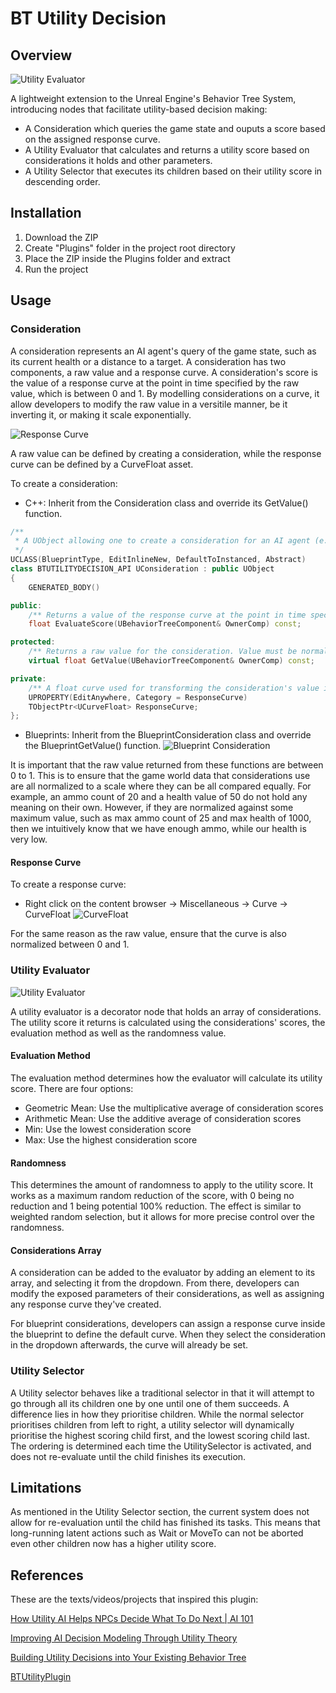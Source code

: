 # BT Utility Decision

## Overview

![Utility Evaluator](Images/UtilityPlugin.PNG)

A lightweight extension to the Unreal Engine's Behavior Tree System, introducing nodes that facilitate utility-based decision making:

* A Consideration which queries the game state and ouputs a score based on the assigned response curve.
* A Utility Evaluator that calculates and returns a utility score based on considerations it holds and other parameters.
* A Utility Selector that executes its children based on their utility score in descending order.

## Installation

1. Download the ZIP
2. Create "Plugins" folder in the project root directory
3. Place the ZIP inside the Plugins folder and extract
4. Run the project

## Usage

### Consideration

A consideration represents an AI agent's query of the game state, such as its current health or a distance to a target.
A consideration has two components, a raw value and a response curve.
A consideration's score is the value of a response curve at the point in time specified by the raw value, which is between 0 and 1.
By modelling considerations on a curve, it allow developers to modify the raw value in a versitile manner, be it inverting it, or making it scale exponentially.

![Response Curve](Images/UtilityCurve.png)

A raw value can be defined by creating a consideration, while the response curve can be defined by a CurveFloat asset.

To create a consideration:

* C++: Inherit from the Consideration class and override its GetValue() function.
```C++
/**
 * A UObject allowing one to create a consideration for an AI agent (e.g. hunger, thirst etc)
 */
UCLASS(BlueprintType, EditInlineNew, DefaultToInstanced, Abstract)
class BTUTILITYDECISION_API UConsideration : public UObject
{
	GENERATED_BODY()

public:
	/** Returns a value of the response curve at the point in time specified by the GetValue() */
	float EvaluateScore(UBehaviorTreeComponent& OwnerComp) const;

protected:
	/** Returns a raw value for the consideration. Value must be normalized between 0 and 1 */
	virtual float GetValue(UBehaviorTreeComponent& OwnerComp) const;

private:
	/** A float curve used for transforming the consideration's value into a score  */
	UPROPERTY(EditAnywhere, Category = ResponseCurve)
	TObjectPtr<UCurveFloat> ResponseCurve;
};
 ```
* Blueprints: Inherit from the BlueprintConsideration class and override the BlueprintGetValue() function.
![Blueprint Consideration](Images/BPConsideration.PNG)

It is important that the raw value returned from these functions are between 0 to 1.
This is to ensure that the game world data that considerations use are all normalized to a scale where they can be all compared equally.
For example, an ammo count of 20 and a health value of 50 do not hold any meaning on their own.
However, if they are normalized against some maximum value, such as max ammo count of 25 and max health of 1000, then
we intuitively know that we have enough ammo, while our health is very low.

#### Response Curve

To create a response curve:
* Right click on the content browser -> Miscellaneous -> Curve -> CurveFloat
![CurveFloat](Images/CurveAsset.png)

For the same reason as the raw value, ensure that the curve is also normalized between 0 and 1.

### Utility Evaluator

![Utility Evaluator](Images/UtilityEvaluator.PNG)

A utility evaluator is a decorator node that holds an array of considerations. The utility score it returns is calculated using the considerations' scores, 
the evaluation method as well as the randomness value.

#### Evaluation Method
The evaluation method determines how the evaluator will calculate its utility score. There are four options:
* Geometric Mean: Use the multiplicative average of consideration scores
* Arithmetic Mean: Use the additive average of consideration scores
* Min: Use the lowest consideration score
* Max: Use the highest consideration score

#### Randomness

This determines the amount of randomness to apply to the utility score. 
It works as a maximum random reduction of the score, with 0 being no reduction and 1 being potential 100% reduction.
The effect is similar to weighted random selection, but it allows for more precise control over the randomness.

#### Considerations Array

A consideration can be added to the evaluator by adding an element to its array, and selecting it from the dropdown. From there, developers can modify the exposed parameters of their considerations,
as well as assigning any response curve they've created.

For blueprint considerations, developers can assign a response curve inside the blueprint to define the default curve. 
When they select the consideration in the dropdown afterwards, the curve will already be set.

### Utility Selector

A Utility selector behaves like a traditional selector in that it will attempt to go through all its children one by one until one of them succeeds.
A difference lies in how they prioritise children. While the normal selector prioritises children from left to right, a utility selector will dynamically prioritise the highest scoring child first,
and the lowest scoring child last. The ordering is determined each time the UtilitySelector is activated, and does not re-evaluate until the child finishes its execution.
  
## Limitations
  
As mentioned in the Utility Selector section, the current system does not allow for re-evaluation until the child has finished its tasks. This means that long-running latent actions such as 
Wait or MoveTo can not be aborted even other children now has a higher utility score.

## References

These are the texts/videos/projects that inspired this plugin:

[How Utility AI Helps NPCs Decide What To Do Next | AI 101](https://youtu.be/p3Jbp2cZg3Q)

[Improving AI Decision Modeling Through Utility Theory](https://www.gdcvault.com/play/1012410/Improving-AI-Decision-Modeling-Through%C2%A0)

[Building Utility Decisions into Your Existing Behavior Tree](https://www.gameaipro.com/GameAIPro/GameAIPro_Chapter10_Building_Utility_Decisions_into_Your_Existing_Behavior_Tree.pdf)

[BTUtilityPlugin](https://github.com/kamrann/BTUtilityPlugin)
